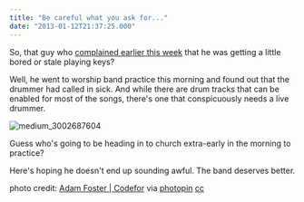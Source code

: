 ```yaml
---
title: "Be careful what you ask for..."
date: "2013-01-12T21:37:25.000"
---
```


So, that guy who [complained earlier this week](http://chrishubbs.com/2013/01/07/on-playing-and-variety/) that he was getting a little bored or stale playing keys?

Well, he went to worship band practice this morning and found out that the drummer had called in sick. And while there are drum tracks that can be enabled for most of the songs, there's one that conspicuously needs a live drummer.

![medium_3002687604](http://chrishubbs.com/wordpress/wp-content/uploads/2013/01/medium_3002687604.jpg)

Guess who's going to be heading in to church extra-early in the morning to practice?

Here's hoping he doesn't end up sounding awful. The band deserves better.

photo credit: [Adam Foster | Codefor](http://www.flickr.com/photos/paperpariah/3002687604/) via [photopin](http://photopin.com) [cc](http://creativecommons.org/licenses/by-nc-nd/2.0/)
